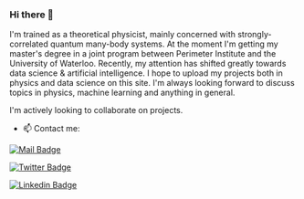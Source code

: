 ### Hi there 👋


I'm trained as a theoretical physicist, mainly concerned with strongly-correlated quantum many-body systems. At the moment I'm getting my master's degree in a joint program between Perimeter Institute and the University of Waterloo. Recently, my attention has shifted greatly towards data science & artificial intelligence. I hope to upload my projects both in physics and data science on this site. I'm always looking forward to discuss topics in physics, machine learning and anything in general.

I'm actively looking to collaborate on projects. 

- 📫 Contact me:  

[![Mail Badge](https://img.shields.io/badge/-ballarfabian-c0392b?style=flat&labelColor=c0392b&logo=gmail&logoColor=white)](mailto:ballarfabian@gmail.com)

[![Twitter Badge](https://img.shields.io/badge/-@BallarFabian-1ca0f1?style=flat&labelcolor=1ca0f1&logo=twitter&logoColor=white&link=https://twitter.com/BallarFabian)](https://twitter.com/BallarFabian)

[![Linkedin Badge](https://img.shields.io/badge/-FabianBallar-0e76a8?style=flat&labelcolor=0e76a8&logo=linkedin&logoColor=white&link=https://www.linkedin.com/in/fabian-ballar-147579145/)](https://www.linkedin.com/in/fabian-ballar-147579145/)
